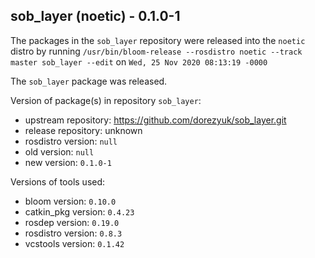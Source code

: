 ## sob_layer (noetic) - 0.1.0-1

The packages in the `sob_layer` repository were released into the `noetic` distro by running `/usr/bin/bloom-release --rosdistro noetic --track master sob_layer --edit` on `Wed, 25 Nov 2020 08:13:19 -0000`

The `sob_layer` package was released.

Version of package(s) in repository `sob_layer`:

- upstream repository: https://github.com/dorezyuk/sob_layer.git
- release repository: unknown
- rosdistro version: `null`
- old version: `null`
- new version: `0.1.0-1`

Versions of tools used:

- bloom version: `0.10.0`
- catkin_pkg version: `0.4.23`
- rosdep version: `0.19.0`
- rosdistro version: `0.8.3`
- vcstools version: `0.1.42`


